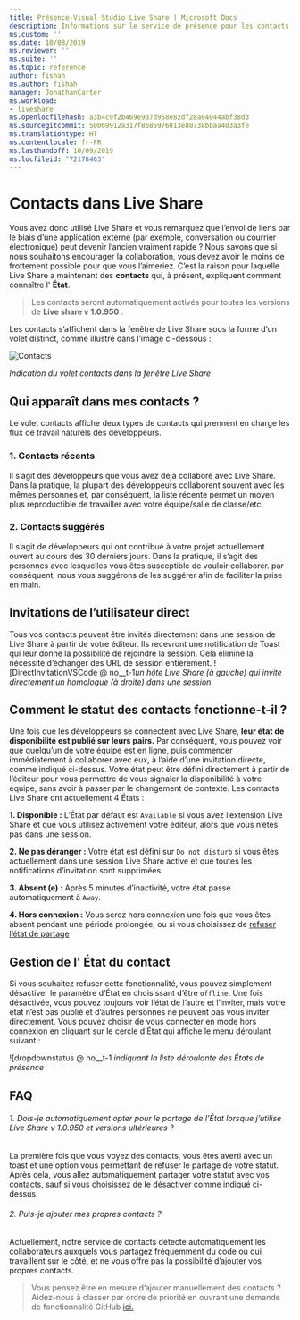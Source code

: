 ```yaml
---
title: Présence-Visual Studio Live Share | Microsoft Docs
description: Informations sur le service de présence pour les contacts pour Visual Studio Live Share.
ms.custom: ''
ms.date: 10/08/2019
ms.reviewer: ''
ms.suite: ''
ms.topic: reference
author: fishah
ms.author: fishah
manager: JonathanCarter
ms.workload:
- liveshare
ms.openlocfilehash: a3b4c9f2b469e937d958e82df28a04044abf38d3
ms.sourcegitcommit: 50069912a317f8685976013e80738bbaa403a3fe
ms.translationtype: HT
ms.contentlocale: fr-FR
ms.lasthandoff: 10/09/2019
ms.locfileid: "72178463"
---
```

<!--
Copyright © Microsoft Corporation
All rights reserved.
Creative Commons Attribution 4.0 License (International): https://creativecommons.org/licenses/by/4.0/legalcode
-->

# <a name="contacts-in-live-share"></a>Contacts dans Live Share 

Vous avez donc utilisé Live Share et vous remarquez que l’envoi de liens par le biais d’une application externe (par exemple, conversation ou courrier électronique) peut devenir l’ancien vraiment rapide ? Nous savons que si nous souhaitons encourager la collaboration, vous devez avoir le moins de frottement possible pour que vous l’aimeriez. C’est la raison pour laquelle Live Share a maintenant des **contacts** qui, à présent, expliquent comment connaître l' **État**.

>Les contacts seront automatiquement activés pour toutes les versions de **Live share v 1.0.950** .

Les contacts s’affichent dans la fenêtre de Live Share sous la forme d’un volet distinct, comme illustré dans l’image ci-dessous : 

![Contacts](../media/vscode-contacts-intro.png)

<em>Indication du volet contacts dans la fenêtre Live Share</em>
## <a name="who-shows-up-in-my-contacts"></a>Qui apparaît dans mes contacts ?

Le volet contacts affiche deux types de contacts qui prennent en charge les flux de travail naturels des développeurs.
### <a name="1-recent-contacts"></a>1. Contacts récents  
 Il s’agit des développeurs que vous avez déjà collaboré avec Live Share. Dans la pratique, la plupart des développeurs collaborent souvent avec les mêmes personnes et, par conséquent, la liste récente permet un moyen plus reproductible de travailler avec votre équipe/salle de classe/etc.
### <a name="2-suggested-contacts"></a>2. Contacts suggérés
Il s’agit de développeurs qui ont contribué à votre projet actuellement ouvert au cours des 30 derniers jours. Dans la pratique, il s’agit des personnes avec lesquelles vous êtes susceptible de vouloir collaborer. par conséquent, nous vous suggérons de les suggérer afin de faciliter la prise en main.

## <a name="direct-user-invitations"></a>Invitations de l’utilisateur direct 
Tous vos contacts peuvent être invités directement dans une session de Live Share à partir de votre éditeur. Ils recevront une notification de Toast qui leur donne la possibilité de rejoindre la session. Cela élimine la nécessité d’échanger des URL de session entièrement.
![DirectInvitationVSCode @ no__t-1<em>un hôte Live Share (à gauche) qui invite directement un homologue (à droite) dans une session</em>

## <a name="how-does-status-for-contacts-work"></a>Comment le statut des contacts fonctionne-t-il ?
Une fois que les développeurs se connectent avec Live Share, **leur état de disponibilité est publié sur leurs pairs.** Par conséquent, vous pouvez voir que quelqu’un de votre équipe est en ligne, puis commencer immédiatement à collaborer avec eux, à l’aide d’une invitation directe, comme indiqué ci-dessus.
Votre état peut être défini directement à partir de l’éditeur pour vous permettre de vous signaler la disponibilité à votre équipe, sans avoir à passer par le changement de contexte. Les contacts Live Share ont actuellement 4 États :

**1. Disponible :**  L’État par défaut est `Available` si vous avez l’extension Live Share et que vous utilisez activement votre éditeur, alors que vous n’êtes pas dans une session.

**2. Ne pas déranger :**  Votre état est défini sur `Do not disturb` si vous êtes actuellement dans une session Live Share active et que toutes les notifications d’invitation sont supprimées.

**3. Absent (e) :**  Après 5 minutes d’inactivité, votre état passe automatiquement à `Away`.

**4. Hors connexion :**  Vous serez hors connexion une fois que vous êtes absent pendant une période prolongée, ou si vous choisissez de [refuser l’état de partage](##ManagingPresence)


## Gestion de l'<a name="ManagingPresence"> </a> État du contact

Si vous souhaitez refuser cette fonctionnalité, vous pouvez simplement désactiver le paramètre d’État en choisissant d’être `offline`. Une fois désactivée, vous pouvez toujours voir l’état de l’autre et l’inviter, mais votre état n’est pas publié et d’autres personnes ne peuvent pas vous inviter directement.
Vous pouvez choisir de vous connecter en mode hors connexion en cliquant sur le cercle d’État qui affiche le menu déroulant suivant :

![dropdownstatus @ no__t-1 <em>indiquant la liste déroulante des États de présence</em>

## <a name="faqs"></a>FAQ 

###### <a name="1-will-i-be-automatically-opting-into-sharing-status-when-i-use-live-share-v10950-and-above"></a>1. Dois-je automatiquement opter pour le partage de l’État lorsque j’utilise Live Share v 1.0.950 et versions ultérieures ?

La première fois que vous voyez des contacts, vous êtes averti avec un toast et une option vous permettant de refuser le partage de votre statut. Après cela, vous allez automatiquement partager votre statut avec vos contacts, sauf si vous choisissez de le désactiver comme indiqué ci-dessus.

###### <a name="2-can-i-add-my-own-contacts"></a>2. Puis-je ajouter mes propres contacts ?

Actuellement, notre service de contacts détecte automatiquement les collaborateurs auxquels vous partagez fréquemment du code ou qui travaillent sur le côté, et ne vous offre pas la possibilité d’ajouter vos propres contacts. 


>Vous pensez être en mesure d’ajouter manuellement des contacts ? Aidez-nous à classer par ordre de priorité en ouvrant une demande de fonctionnalité GitHub [ici.](https://github.com/MicrosoftDocs/live-share/issues/new?template=feature_request.md)
 

 